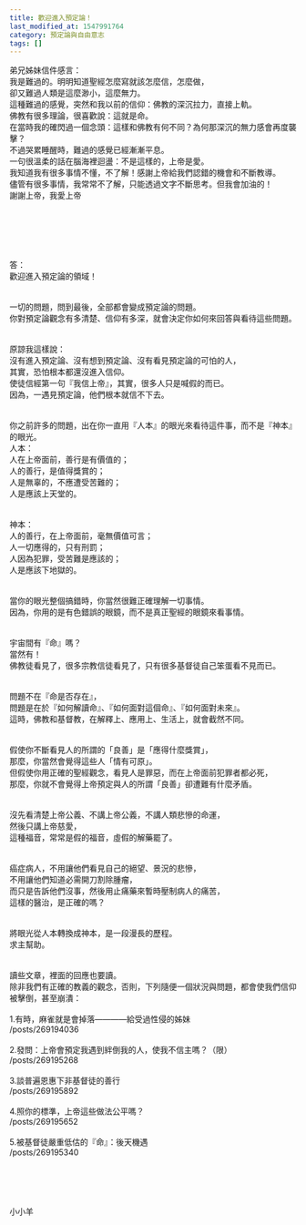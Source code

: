 ```yaml
---
title: 歡迎進入預定論！
last_modified_at: 1547991764
category: 預定論與自由意志
tags: []
---
```


弟兄姊妹信件感言：<br>我是難過的。明明知道聖經怎麼寫就該怎麼信，怎麼做，<br>卻又難過人類是這麼渺小，這麼無力。  <br>這種難過的感覺，突然和我以前的信仰：佛教的深沉拉力，直接上軌。<br>佛教有很多理論，很喜歡說：這就是命。  <br>在當時我的確閃過一個念頭：這樣和佛教有何不同？為何那深沉的無力感會再度襲擊？ <br><!--more-->不過哭累睡醒時，難過的感覺已經漸漸平息。<br>一句很溫柔的話在腦海裡迴盪：不是這樣的，上帝是愛。  <br>我知道我有很多事情不懂，不了解！感謝上帝給我們認錯的機會和不斷教導。 <br>儘管有很多事情，我常常不了解，只能透過文字不斷思考。但我會加油的！ <br>謝謝上帝，我愛上帝 <br><br><br><br><br><br><br>答：<br>歡迎進入預定論的領域！<br> <br><br>一切的問題，問到最後，全部都會變成預定論的問題。<br>你對預定論觀念有多清楚、信仰有多深，就會決定你如何來回答與看待這些問題。<br> <br><br>原諒我這樣說：<br>沒有進入預定論、沒有想到預定論、沒有看見預定論的可怕的人，<br>其實，恐怕根本都還沒進入信仰。<br>使徒信經第一句『我信上帝』，其實，很多人只是喊假的而已。<br>因為，一遇見預定論，他們根本就信不下去。<br> <br><br>你之前許多的問題，出在你一直用『人本』的眼光來看待這件事，而不是『神本』的眼光。<br>人本：<br>人在上帝面前，善行是有價值的；<br>人的善行，是值得獎賞的；<br>人是無辜的，不應遭受苦難的；<br>人是應該上天堂的。<br> <br><br>神本：<br>人的善行，在上帝面前，毫無價值可言；<br>人一切應得的，只有刑罰；<br>人因為犯罪，受苦難是應該的；<br>人是應該下地獄的。<br> <br><br>當你的眼光整個搞錯時，你當然很難正確理解一切事情。<br>因為，你用的是有色錯誤的眼鏡，而不是真正聖經的眼鏡來看事情。<br> <br><br>宇宙間有『命』嗎？<br>當然有！<br>佛教徒看見了，很多宗教信徒看見了，只有很多基督徒自己笨蛋看不見而已。<br> <br><br>問題不在『命是否存在』，<br>問題是在於『如何解讀命』、『如何面對這個命』、『如何面對未來』。<br>這時，佛教和基督教，在解釋上、應用上、生活上，就會截然不同。<br> <br> <br>假使你不斷看見人的所謂的「良善」是「應得什麼獎賞」，<br>那麼，你當然會覺得這些人「情有可原」。<br>但假使你用正確的聖經觀念，看見人是罪惡，而在上帝面前犯罪者都必死，<br>那麼，你就不會覺得上帝預定與人的所謂「良善」卻遭難有什麼矛盾。<br> <br> <br>沒先看清楚上帝公義、不講上帝公義，不講人類悲慘的命運，<br>然後只講上帝慈愛，<br>這種福音，常常是假的福音，虛假的解藥罷了。<br> <br><br>癌症病人，不用讓他們看見自己的絕望、景況的悲慘，<br>不用讓他們知道必需開刀割除腫瘤，<br>而只是告訴他們沒事，然後用止痛藥來暫時壓制病人的痛苦，<br>這樣的醫治，是正確的嗎？<br> <br> <br>將眼光從人本轉換成神本，是一段漫長的歷程。<br>求主幫助。<br> <br> <br>讀些文章，裡面的回應也要讀。<br>除非我們有正確的教義的觀念，否則，下列隨便一個狀況與問題，都會使我們信仰被擊倒，甚至崩潰：<br> <br>1.有時，麻雀就是會掉落————給受過性侵的姊妹<br>/posts/269194036<br> <br>2.發問：上帝會預定我遇到絆倒我的人，使我不信主嗎？（限）<br>/posts/269195268<br> <br>3.談普遍恩惠下非基督徒的善行<br>/posts/269195892<br> <br>4.照你的標準，上帝這些做法公平嗎？<br>/posts/269195652<br> <br>5.被基督徒嚴重低估的『命』：後天機遇<br>/posts/269195340<br> <br><br><br><br><br>小小羊<br><br><br><br><br>
